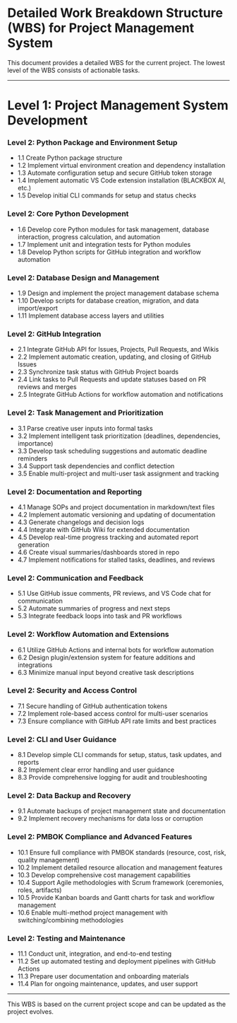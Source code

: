 # Detailed Work Breakdown Structure (WBS) for Project Management System

This document provides a detailed WBS for the current project. The lowest level of the WBS consists of actionable tasks.

---

# Level 1: Project Management System Development

### Level 2: Python Package and Environment Setup
- 1.1 Create Python package structure
- 1.2 Implement virtual environment creation and dependency installation
- 1.3 Automate configuration setup and secure GitHub token storage
- 1.4 Implement automatic VS Code extension installation (BLACKBOX AI, etc.)
- 1.5 Develop initial CLI commands for setup and status checks

### Level 2: Core Python Development
- 1.6 Develop core Python modules for task management, database interaction, progress calculation, and automation
- 1.7 Implement unit and integration tests for Python modules
- 1.8 Develop Python scripts for GitHub integration and workflow automation

### Level 2: Database Design and Management
- 1.9 Design and implement the project management database schema
- 1.10 Develop scripts for database creation, migration, and data import/export
- 1.11 Implement database access layers and utilities

### Level 2: GitHub Integration
- 2.1 Integrate GitHub API for Issues, Projects, Pull Requests, and Wikis
- 2.2 Implement automatic creation, updating, and closing of GitHub Issues
- 2.3 Synchronize task status with GitHub Project boards
- 2.4 Link tasks to Pull Requests and update statuses based on PR reviews and merges
- 2.5 Integrate GitHub Actions for workflow automation and notifications

### Level 2: Task Management and Prioritization
- 3.1 Parse creative user inputs into formal tasks
- 3.2 Implement intelligent task prioritization (deadlines, dependencies, importance)
- 3.3 Develop task scheduling suggestions and automatic deadline reminders
- 3.4 Support task dependencies and conflict detection
- 3.5 Enable multi-project and multi-user task assignment and tracking

### Level 2: Documentation and Reporting
- 4.1 Manage SOPs and project documentation in markdown/text files
- 4.2 Implement automatic versioning and updating of documentation
- 4.3 Generate changelogs and decision logs
- 4.4 Integrate with GitHub Wiki for extended documentation
- 4.5 Develop real-time progress tracking and automated report generation
- 4.6 Create visual summaries/dashboards stored in repo
- 4.7 Implement notifications for stalled tasks, deadlines, and reviews

### Level 2: Communication and Feedback
- 5.1 Use GitHub issue comments, PR reviews, and VS Code chat for communication
- 5.2 Automate summaries of progress and next steps
- 5.3 Integrate feedback loops into task and PR workflows

### Level 2: Workflow Automation and Extensions
- 6.1 Utilize GitHub Actions and internal bots for workflow automation
- 6.2 Design plugin/extension system for feature additions and integrations
- 6.3 Minimize manual input beyond creative task descriptions

### Level 2: Security and Access Control
- 7.1 Secure handling of GitHub authentication tokens
- 7.2 Implement role-based access control for multi-user scenarios
- 7.3 Ensure compliance with GitHub API rate limits and best practices

### Level 2: CLI and User Guidance
- 8.1 Develop simple CLI commands for setup, status, task updates, and reports
- 8.2 Implement clear error handling and user guidance
- 8.3 Provide comprehensive logging for audit and troubleshooting

### Level 2: Data Backup and Recovery
- 9.1 Automate backups of project management state and documentation
- 9.2 Implement recovery mechanisms for data loss or corruption

### Level 2: PMBOK Compliance and Advanced Features
- 10.1 Ensure full compliance with PMBOK standards (resource, cost, risk, quality management)
- 10.2 Implement detailed resource allocation and management features
- 10.3 Develop comprehensive cost management capabilities
- 10.4 Support Agile methodologies with Scrum framework (ceremonies, roles, artifacts)
- 10.5 Provide Kanban boards and Gantt charts for task and workflow management
- 10.6 Enable multi-method project management with switching/combining methodologies

### Level 2: Testing and Maintenance
- 11.1 Conduct unit, integration, and end-to-end testing
- 11.2 Set up automated testing and deployment pipelines with GitHub Actions
- 11.3 Prepare user documentation and onboarding materials
- 11.4 Plan for ongoing maintenance, updates, and user support

---

This WBS is based on the current project scope and can be updated as the project evolves.
